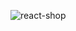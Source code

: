 ![react-shop](https://user-images.githubusercontent.com/112954138/217287605-9660c224-e799-48a5-8116-b26c56ae50e0.PNG)
